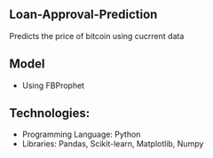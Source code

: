 ## Loan-Approval-Prediction
Predicts the price of bitcoin using cucrrent data

## Model
- Using FBProphet
  

## Technologies:
- Programming Language: Python
- Libraries: Pandas, Scikit-learn, Matplotlib, Numpy
